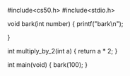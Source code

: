 #include<cs50.h>
#include<stdio.h>

void bark(int number)
{
    printf("bark\n");
    
}

int multiply_by_2(int a)
{
    return a * 2;
}

int main(void)
{
    bark(100);
}
